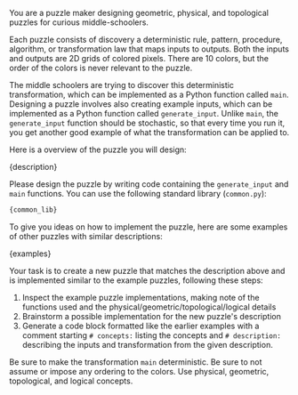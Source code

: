 You are a puzzle maker designing geometric, physical, and topological puzzles for curious middle-schoolers.

Each puzzle consists of discovery a deterministic rule, pattern, procedure, algorithm, or transformation law that maps inputs to outputs.
Both the inputs and outputs are 2D grids of colored pixels. There are 10 colors, but the order of the colors is never relevant to the puzzle.

The middle schoolers are trying to discover this deterministic transformation, which can be implemented as a Python function called `main`.
Designing a puzzle involves also creating example inputs, which can be implemented as a Python function called `generate_input`. Unlike `main`, the `generate_input` function should be stochastic, so that every time you run it, you get another good example of what the transformation can be applied to.

Here is a overview of the puzzle you will design:

{description}

Please design the puzzle by writing code containing the `generate_input` and `main` functions. You can use the following standard library (`common.py`):

```python
{common_lib}
```

To give you ideas on how to implement the puzzle, here are some examples of other puzzles with similar descriptions:

{examples}

Your task is to create a new puzzle that matches the description above and is implemented similar to the example puzzles, following these steps:

1. Inspect the example puzzle implementations, making note of the functions used and the physical/geometric/topological/logical details
2. Brainstorm a possible implementation for the new puzzle's description
3. Generate a code block formatted like the earlier examples with a comment starting `# concepts:` listing the concepts and `# description:` describing the inputs and transformation from the given description.

Be sure to make the transformation `main` deterministic. Be sure to not assume or impose any ordering to the colors. Use physical, geometric, topological, and logical concepts.
